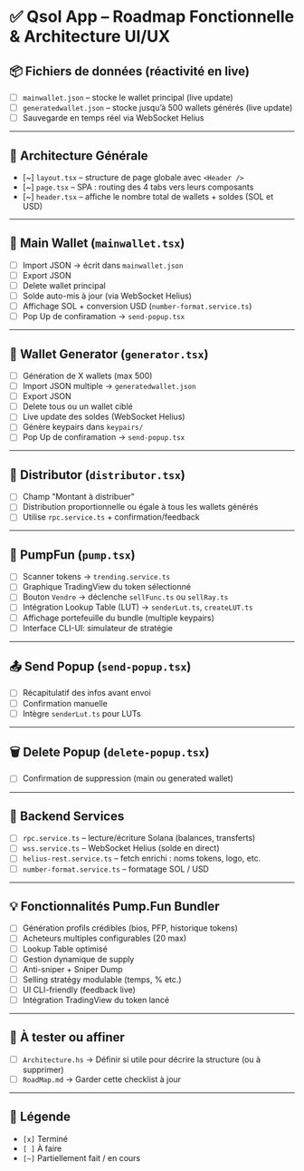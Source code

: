 # ✅ Qsol App – Roadmap Fonctionnelle & Architecture UI/UX

## 📦 Fichiers de données (réactivité en live)

- [ ] `mainwallet.json` – stocke le wallet principal (live update)
- [ ] `generatedwallet.json` – stocke jusqu’à 500 wallets générés (live update)
- [ ] Sauvegarde en temps réel via WebSocket Helius

---

## 🧠 Architecture Générale

- [~] `layout.tsx` – structure de page globale avec `<Header />`
- [~] `page.tsx` – SPA : routing des 4 tabs vers leurs composants
- [~] `header.tsx` – affiche le nombre total de wallets + soldes (SOL et USD)

---

## 🧰 Main Wallet (`mainwallet.tsx`)

- [ ] Import JSON → écrit dans `mainwallet.json`
- [ ] Export JSON
- [ ] Delete wallet principal
- [ ] Solde auto-mis à jour (via WebSocket Helius)
- [ ] Affichage SOL + conversion USD (`number-format.service.ts`)
- [ ] Pop Up de confiramation → `send-popup.tsx`

---

## 🧪 Wallet Generator (`generator.tsx`)

- [ ] Génération de X wallets (max 500)
- [ ] Import JSON multiple → `generatedwallet.json`
- [ ] Export JSON
- [ ] Delete tous ou un wallet ciblé
- [ ] Live update des soldes (WebSocket Helius)
- [ ] Génère keypairs dans `keypairs/`
- [ ] Pop Up de confiramation → `send-popup.tsx`

---

## 🔁 Distributor (`distributor.tsx`)

- [ ] Champ "Montant à distribuer"
- [ ] Distribution proportionnelle ou égale à tous les wallets générés
- [ ] Utilise `rpc.service.ts` + confirmation/feedback

---

## 🚀 PumpFun (`pump.tsx`)

- [ ] Scanner tokens → `trending.service.ts`
- [ ] Graphique TradingView du token sélectionné
- [ ] Bouton `Vendre` → déclenche `sellFunc.ts` ou `sellRay.ts`
- [ ] Intégration Lookup Table (LUT) → `senderLut.ts`, `createLUT.ts`
- [ ] Affichage portefeuille du bundle (multiple keypairs)
- [ ] Interface CLI-UI: simulateur de stratégie

---

## 📤 Send Popup (`send-popup.tsx`)

- [ ] Récapitulatif des infos avant envoi
- [ ] Confirmation manuelle
- [ ] Intègre `senderLut.ts` pour LUTs

---

## 🗑 Delete Popup (`delete-popup.tsx`)

- [ ] Confirmation de suppression (main ou generated wallet)

---

## 🧠 Backend Services

- [ ] `rpc.service.ts` – lecture/écriture Solana (balances, transferts)
- [ ] `wss.service.ts` – WebSocket Helius (solde en direct)
- [ ] `helius-rest.service.ts` – fetch enrichi : noms tokens, logo, etc.
- [ ] `number-format.service.ts` – formatage SOL / USD

---

## 💡 Fonctionnalités Pump.Fun Bundler

- [ ] Génération profils crédibles (bios, PFP, historique tokens)
- [ ] Acheteurs multiples configurables (20 max)
- [ ] Lookup Table optimisé
- [ ] Gestion dynamique de supply
- [ ] Anti-sniper + Sniper Dump
- [ ] Selling stratégy modulable (temps, % etc.)
- [ ] UI CLI-friendly (feedback live)
- [ ] Intégration TradingView du token lancé

---

## 🧪 À tester ou affiner

- [ ] `Architecture.hs` → Définir si utile pour décrire la structure (ou à supprimer)
- [ ] `RoadMap.md` → Garder cette checklist à jour

---

## 🧩 Légende

- `[x]` Terminé  
- `[ ]` À faire  
- `[~]` Partiellement fait / en cours  
